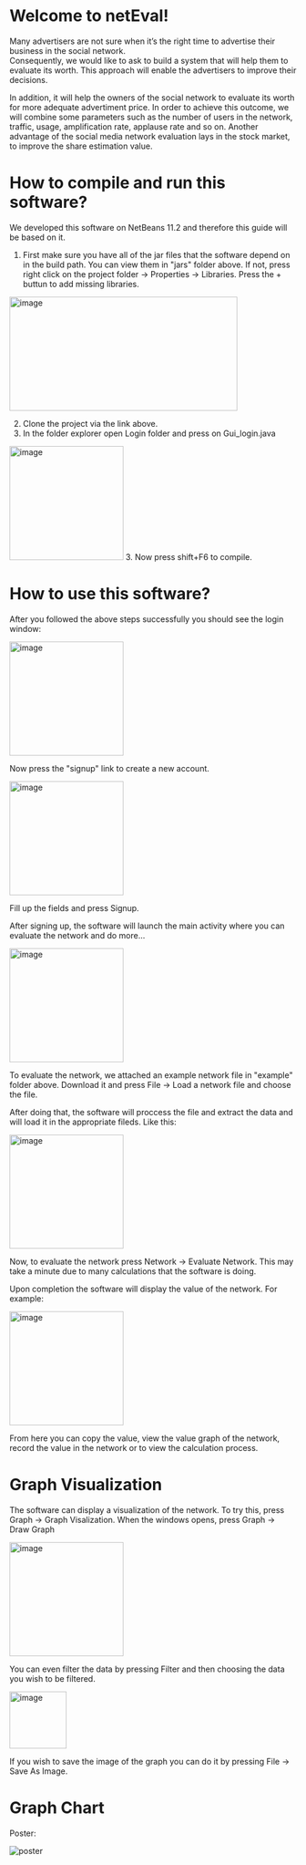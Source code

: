 # Welcome to netEval!


Many advertisers are not sure when it’s the right time to advertise their business in the social network. 
<br>
Consequently, we would like to ask to build a system that will help them to evaluate its worth. This approach will enable the advertisers to improve their decisions. 
<br>

In addition, it will help the owners of the social network to evaluate its worth for more adequate advertiment price. 
In order to achieve this outcome, we will combine some parameters such as the number of users in the network, traffic, usage, amplification
rate, applause rate and so on. Another advantage of the social media network evaluation lays in the stock market, to improve the share estimation value.


# How to compile and run this software?

We developed this software on NetBeans 11.2 and therefore this guide will be based on it.

1. First make sure you have all of the jar files that the software depend on in the build path. You can view them in "jars" folder above. If not, press right click on the project folder -> Properties -> Libraries. Press the + buttun to add missing libraries.

<img width=400 height=200 src="https://i.ibb.co/hRXmdB2/image.png" alt="image" border="0">


2. Clone the project via the link above. 
2. In the folder explorer open Login folder and press on Gui_login.java
<img height=200 src="https://i.ibb.co/Sx10Dpc/image.png" alt="image" border="0">
3. Now press shift+F6 to compile.

# How to use this software?

After you followed the above steps successfully you should see the login window:

<img height=200 src="https://i.ibb.co/7jbWqJD/image.png" alt="image" border="0">

Now press the "signup" link to create a new account.

<img height=200 src="https://i.ibb.co/MDJqsR5/image.png" alt="image" border="0">

Fill up the fields and press Signup.

After signing up, the software will launch the main activity where you can evaluate the network and do more...

<img height=200  src="https://i.ibb.co/W0CvYxc/image.png" alt="image" border="0">

To evaluate the network, we attached an example network file in "example" folder above. Download it and press File -> Load a network file and choose the file.

After doing that, the software will proccess the file and extract the data and will load it in the appropriate fileds. Like this:

<img height=200 src="https://i.ibb.co/qrLsp7y/image.png" alt="image" border="0">


Now, to evaluate the network press Network -> Evaluate Network. 
This may take a minute due to many calculations that the software is doing.

Upon completion the software will display the value of the network. For example:

<img height=200 src="https://i.ibb.co/vctYJ27/image.png" alt="image" border="0">

From here you can copy the value, view the value graph of the network, record the value in the network or to view the calculation process.

# Graph Visualization

The software can display a visualization of the network. To try this, press Graph -> Graph Visalization. When the windows opens, press Graph -> Draw Graph

<img height=200 src="https://i.ibb.co/gVYztTv/image.png" alt="image" border="0">

You can even filter the data by pressing Filter and then choosing the data you wish to be filtered. 

<img width=100 src="https://i.ibb.co/3BW73Wb/image.png" alt="image" border="0">

If you wish to save the image of the graph you can do it by pressing File -> Save As Image.


# Graph Chart





Poster:

<img src="https://i.ibb.co/JrPqYKz/poster.jpg" alt="poster" border="0">


